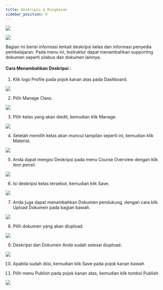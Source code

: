 ```yaml
---
title: Deskripsi & Ringkasan
sidebar_position: 9
---
```

![](/img/degree-lecture-deskripsi.jpg)

![](/img/degree-lecture-deskripsi-2.jpg)

Bagian ini berisi informasi terkait deskripsi kelas dan informasi penyedia pembelajaran. Pada menu ini, Instruktur dapat menambahkan supporting dokumen seperti silabus dan dokumen lainnya.

#### **Cara Menambahkan Deskripsi :**

1. Klik logo Profile pada pojok kanan atas pada Dashboard.

![](/img/d-o-1.jpg)

2. Pilih Manage Class.

![](/img/d-o-2.jpg)

3. Pilih kelas yang akan diedit, kemudian klik Manage.

![](/img/d-o-3.jpg)

4. Setelah memilih kelas akan muncul tampilan seperti ini, kemudian klik Material.

![](/img/d-o-4.jpg)

5. Anda dapat mengisi Deskripsi pada menu Course Overview dengan klik ikon pensil.

![](/img/d-o-5.jpg)

6. Isi deskripsi kelas tersebut, kemudian klik Save.

![](/img/d-o-6.jpg)

7. Anda juga dapat menambahkan Dokumen pendukung, dengan cara klik Upload Dokumen pada bagian bawah. 

![](/img/d-o-7.jpg)

8. Pilih dokumen yang akan diupload.

![](/img/d-o-8.jpg)

9. Deskripsi dan Dokumen Anda sudah selesai diupload.

![](/img/d-o-9.jpg)

10. Apabila sudah diisi, kemudian klik Save pada pojok kanan bawah

11. Pilih menu Publish pada pojok kanan atas, kemudian klik tombol Publish

![](/img/degree-lecture-publish.jpg)
